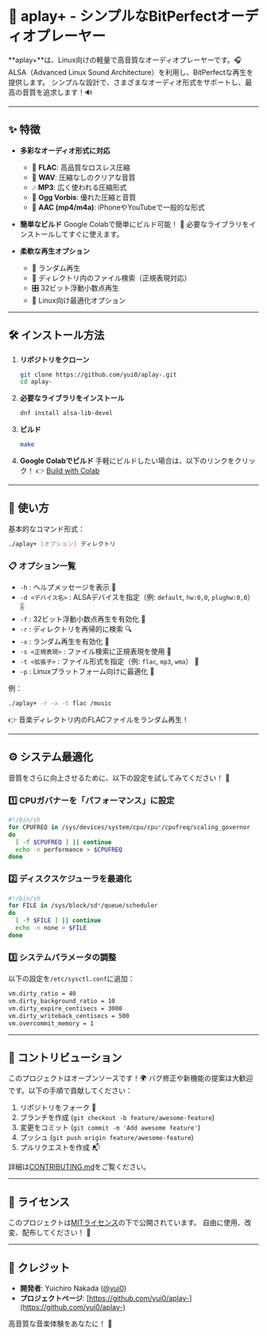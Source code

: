 # 🎵 aplay+ - シンプルなBitPerfectオーディオプレーヤー

**aplay+**は、Linux向けの軽量で高音質なオーディオプレーヤーです。🎧
ALSA（Advanced Linux Sound Architecture）を利用し、BitPerfectな再生を提供します。
シンプルな設計で、さまざまなオーディオ形式をサポートし、最高の音質を追求します！🔊

---

## ✨ 特徴

- **多彩なオーディオ形式に対応**
  - 🌟 **FLAC**: 高品質なロスレス圧縮
  - 🌊 **WAV**: 圧縮なしのクリアな音質
  - 🎶 **MP3**: 広く使われる圧縮形式
  - 🎵 **Ogg Vorbis**: 優れた圧縮と音質
  - 📱 **AAC (mp4/m4a)**: iPhoneやYouTubeで一般的な形式

- **簡単なビルド**
  Google Colabで簡単にビルド可能！ 🚀
  必要なライブラリをインストールしてすぐに使えます。

- **柔軟な再生オプション**
  - 🔀 ランダム再生
  - 📂 ディレクトリ内のファイル検索（正規表現対応）
  - 🎛️ 32ビット浮動小数点再生
  - 🐧 Linux向け最適化オプション

---

## 🛠️ インストール方法

1. **リポジトリをクローン**
   ```bash
   git clone https://github.com/yui0/aplay-.git
   cd aplay-
   ```

2. **必要なライブラリをインストール**
   ```bash
   dnf install alsa-lib-devel
   ```

3. **ビルド**
   ```bash
   make
   ```

4. **Google Colabでビルド**
   手軽にビルドしたい場合は、以下のリンクをクリック！
   👉 [Build with Colab](リンクを挿入)

---

## 🚀 使い方

基本的なコマンド形式：
```bash
./aplay+ [オプション] ディレクトリ
```

### 📋 オプション一覧

- `-h` : ヘルプメッセージを表示 📖
- `-d <デバイス名>` : ALSAデバイスを指定（例: `default`, `hw:0,0`, `plughw:0,0`） 🎚️
- `-f` : 32ビット浮動小数点再生を有効化 🔢
- `-r` : ディレクトリを再帰的に検索 🔍
- `-x` : ランダム再生を有効化 🔀
- `-s <正規表現>` : ファイル検索に正規表現を使用 🔎
- `-t <拡張子>` : ファイル形式を指定（例: `flac`, `mp3`, `wma`） 🎵
- `-p` : Linuxプラットフォーム向けに最適化 🐧

例：
```bash
./aplay+ -r -x -t flac /music
```
👉 音楽ディレクトリ内のFLACファイルをランダム再生！

---

## ⚙️ システム最適化

音質をさらに向上させるために、以下の設定を試してみてください！ 🔧

### 1️⃣ CPUガバナーを「パフォーマンス」に設定
```bash
#!/bin/sh
for CPUFREQ in /sys/devices/system/cpu/cpu*/cpufreq/scaling_governor
do
  [ -f $CPUFREQ ] || continue
  echo -n performance > $CPUFREQ
done
```

### 2️⃣ ディスクスケジューラを最適化
```bash
#!/bin/sh
for FILE in /sys/block/sd*/queue/scheduler
do
  [ -f $FILE ] || continue
  echo -n none > $FILE
done
```

### 3️⃣ システムパラメータの調整
以下の設定を`/etc/sysctl.conf`に追加：
```bash
vm.dirty_ratio = 40
vm.dirty_background_ratio = 10
vm.dirty_expire_centisecs = 3000
vm.dirty_writeback_centisecs = 500
vm.overcommit_memory = 1
```

---

## 🤝 コントリビューション

このプロジェクトはオープンソースです！🌍
バグ修正や新機能の提案は大歓迎です。以下の手順で貢献してください：

1. リポジトリをフォーク 🍴
2. ブランチを作成 (`git checkout -b feature/awesome-feature`)
3. 変更をコミット (`git commit -m 'Add awesome feature'`)
4. プッシュ (`git push origin feature/awesome-feature`)
5. プルリクエストを作成 📬

詳細は[CONTRIBUTING.md](リンクを挿入)をご覧ください。

---

## 📜 ライセンス

このプロジェクトは[MITライセンス](LICENSE)の下で公開されています。
自由に使用、改変、配布してください！ 📄

---

## 🙌 クレジット

- **開発者**: Yuichiro Nakada ([@yui0](https://github.com/yui0))
- **プロジェクトページ**: [https://github.com/yui0/aplay-](https://github.com/yui0/aplay-)

高音質な音楽体験をあなたに！ 🎉
